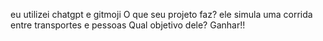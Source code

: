 eu utilizei chatgpt e gitmoji 
O que seu projeto faz? ele simula uma corrida entre transportes e pessoas
Qual objetivo dele? Ganhar!!
